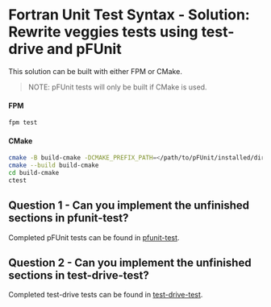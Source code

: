 # Fortran Unit Test Syntax - Solution: Rewrite veggies tests using test-drive and pFUnit

This solution can be built with either FPM or CMake.

>NOTE: pFUnit tests will only be built if CMake is used.

#### FPM

```sh
fpm test
```

#### CMake

```sh
cmake -B build-cmake -DCMAKE_PREFIX_PATH=</path/to/pFUnit/installed/dir>
cmake --build build-cmake
cd build-cmake
ctest
```

## Question 1 - Can you implement the unfinished sections in pfunit-test?

Completed pFUnit tests can be found in [pfunit-test](./pfunit-test/).

## Question 2 - Can you implement the unfinished sections in test-drive-test?

Completed test-drive tests can be found in [test-drive-test](./test-drive-test/).
